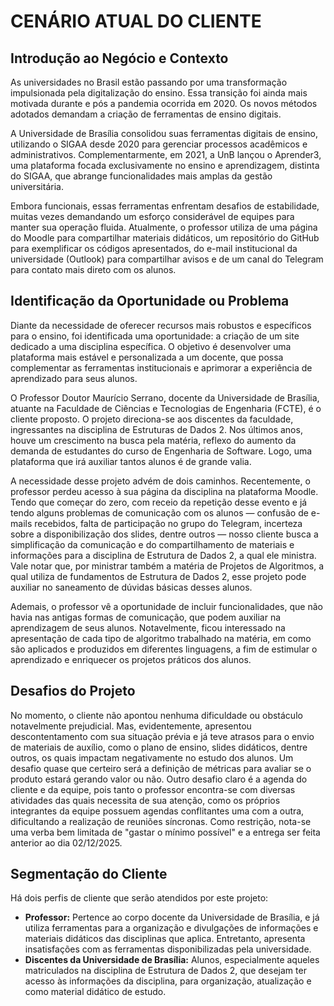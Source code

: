 # CENÁRIO ATUAL DO CLIENTE

## Introdução ao Negócio e Contexto

As universidades no Brasil estão passando por uma transformação impulsionada pela digitalização do ensino. Essa transição foi ainda mais motivada durante e pós a pandemia ocorrida em 2020. Os novos métodos adotados demandam a criação de ferramentas de ensino digitais.  

A Universidade de Brasília consolidou suas ferramentas digitais de ensino, utilizando o SIGAA desde 2020 para gerenciar processos acadêmicos e administrativos. Complementarmente, em 2021, a UnB lançou o Aprender3, uma plataforma focada exclusivamente no ensino e aprendizagem, distinta do SIGAA, que abrange funcionalidades mais amplas da gestão universitária.  

Embora funcionais, essas ferramentas enfrentam desafios de estabilidade, muitas vezes demandando um esforço considerável de equipes para manter sua operação fluida. Atualmente, o professor utiliza de uma página do Moodle para compartilhar materiais didáticos, um repositório do GitHub para exemplificar os códigos apresentados, do e-mail institucional da universidade (Outlook) para compartilhar avisos e de um canal do Telegram para contato mais direto com os alunos.  

## Identificação da Oportunidade ou Problema

Diante da necessidade de oferecer recursos mais robustos e específicos para o ensino, foi identificada uma oportunidade: a criação de um site dedicado a uma disciplina específica. O objetivo é desenvolver uma plataforma mais estável e personalizada a um docente, que possa complementar as ferramentas institucionais e aprimorar a experiência de aprendizado para seus alunos. 

O Professor Doutor Maurício Serrano, docente da Universidade de Brasília, atuante na Faculdade de Ciências e Tecnologias de Engenharia (FCTE), é o cliente proposto. O projeto direciona-se aos discentes da faculdade, ingressantes na disciplina de Estruturas de Dados 2. Nos últimos anos, houve um crescimento na busca pela matéria, reflexo do aumento da demanda de estudantes do curso de Engenharia de Software. Logo, uma plataforma que irá auxiliar tantos alunos é de grande valia. 

A necessidade desse projeto advém de dois caminhos. Recentemente, o professor perdeu acesso à sua página da disciplina na plataforma Moodle. Tendo que começar do zero, com receio da repetição desse evento e já tendo alguns problemas de comunicação com os alunos — confusão de e-mails recebidos, falta de participação no grupo do Telegram, incerteza sobre a disponibilização dos slides, dentre outros — nosso cliente busca a simplificação da comunicação e do compartilhamento de materiais e informações para a disciplina de Estrutura de Dados 2, a qual ele ministra. Vale notar que, por ministrar também a matéria de Projetos de Algoritmos, a qual utiliza de fundamentos de Estrutura de Dados 2, esse projeto pode auxiliar no saneamento de dúvidas básicas desses alunos. 

Ademais, o professor vê a oportunidade de incluir funcionalidades, que não havia nas antigas formas de comunicação, que podem auxiliar na aprendizagem de seus alunos. Notavelmente, ficou interessado na apresentação de cada tipo de algoritmo trabalhado na matéria, em como são aplicados e produzidos em diferentes linguagens, a fim de estimular o aprendizado e enriquecer os projetos práticos dos alunos.  

## Desafios do Projeto

No momento, o cliente não apontou nenhuma dificuldade ou obstáculo notavelmente prejudicial. Mas, evidentemente, apresentou descontentamento com sua situação prévia e já teve atrasos para o envio de materiais de auxílio, como o plano de ensino, slides didáticos, dentre outros, os quais impactam negativamente no estudo dos alunos. Um desafio quase que certeiro será a definição de métricas para avaliar se o produto estará gerando valor ou não. Outro desafio claro é a agenda do cliente e da equipe, pois tanto o professor encontra-se com diversas atividades das quais necessita de sua atenção, como os próprios integrantes da equipe possuem agendas conflitantes uma com a outra, dificultando a realização de reuniões síncronas. Como restrição, nota-se uma verba bem limitada de "gastar o mínimo possível" e a entrega ser feita anterior ao dia 02/12/2025.  

## Segmentação do Cliente

Há dois perfis de cliente que serão atendidos por este projeto: 

- **Professor:** Pertence ao corpo docente da Universidade de Brasília, e já utiliza ferramentas para a organização e divulgações de informações e materiais didáticos das disciplinas que aplica. Entretanto, apresenta insatisfações com as ferramentas disponibilizadas pela universidade.  
- **Discentes da Universidade de Brasília:** Alunos, especialmente aqueles matriculados na disciplina de Estrutura de Dados 2, que desejam ter acesso às informações da disciplina, para organização, atualização e como material didático de estudo.

